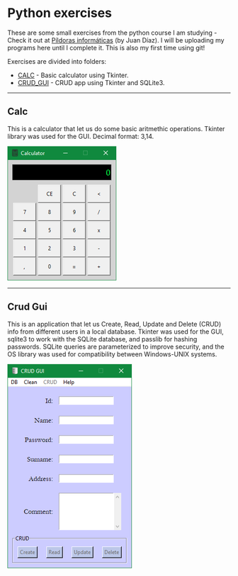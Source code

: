 # Python exercises

These are some small exercises from the python course I am studying - Check it out at [Píldoras informáticas][pycurso] (by Juan Díaz). I will be uploading my programs here until I complete it. This is also my first time using git!

Exercises are divided into folders:
- [CALC](#calc) - Basic calculator using Tkinter.
- [CRUD_GUI](#crud-gui) - CRUD app using Tkinter and SQLite3.

---

## Calc
This is a calculator that let us do some basic aritmethic operations. Tkinter library was used for the GUI. Decimal format: 3,14.

![calc][imgcalc]

---

## Crud Gui
This is an application that let us Create, Read, Update and Delete (CRUD) info from different users in a local database. Tkinter was used for the GUI, sqlite3 to work with the SQLite database, and passlib for hashing passwords. SQLite queries are parameterized to improve security, and the OS library was used for compatibility between Windows-UNIX systems.

![crud_gui][imgcrud_gui]

[pycurso]: https://www.youtube.com/playlist?list=PLU8oAlHdN5BlvPxziopYZRd55pdqFwkeS
[imgcalc]: media/calc.png
[imgcrud_gui]: media/crud-gui.png
